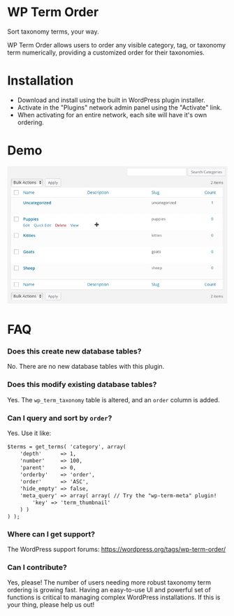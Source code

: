 # WP Term Order

Sort taxonomy terms, your way.

WP Term Order allows users to order any visible category, tag, or taxonomy term numerically, providing a customized order for their taxonomies.

# Installation

* Download and install using the built in WordPress plugin installer.
* Activate in the "Plugins" network admin panel using the "Activate" link.
* When activating for an entire network, each site will have it's own ordering.

# Demo

![Term Reorder](screenshot-1.gif)

# FAQ

### Does this create new database tables?

No. There are no new database tables with this plugin.

### Does this modify existing database tables?

Yes. The `wp_term_taxonomy` table is altered, and an `order` column is added.

### Can I query and sort by `order`?

Yes. Use it like:

```
$terms = get_terms( 'category', array(
	'depth'      => 1,
	'number'     => 100,
	'parent'     => 0,
	'orderby'    => 'order',
	'order'      => 'ASC',
	'hide_empty' => false,
	'meta_query' => array( array( // Try the "wp-term-meta" plugin!
		'key' => 'term_thumbnail'
	) )
) );
```

### Where can I get support?

The WordPress support forums: https://wordpress.org/tags/wp-term-order/

### Can I contribute?

Yes, please! The number of users needing more robust taxonomy term ordering is growing fast. Having an easy-to-use UI and powerful set of functions is critical to managing complex WordPress installations. If this is your thing, please help us out!
